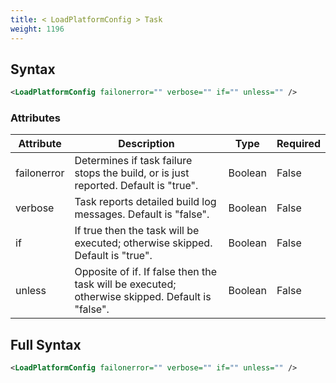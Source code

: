 ```yaml
---
title: < LoadPlatformConfig > Task
weight: 1196
---
```

## Syntax
```xml
<LoadPlatformConfig failonerror="" verbose="" if="" unless="" />
```
### Attributes
| Attribute | Description | Type | Required |
| --------- | ----------- | ---- | -------- |
| failonerror | Determines if task failure stops the build, or is just reported. Default is &quot;true&quot;. | Boolean | False |
| verbose | Task reports detailed build log messages.  Default is &quot;false&quot;. | Boolean | False |
| if | If true then the task will be executed; otherwise skipped. Default is &quot;true&quot;. | Boolean | False |
| unless | Opposite of if.  If false then the task will be executed; otherwise skipped. Default is &quot;false&quot;. | Boolean | False |

## Full Syntax
```xml
<LoadPlatformConfig failonerror="" verbose="" if="" unless="" />
```
